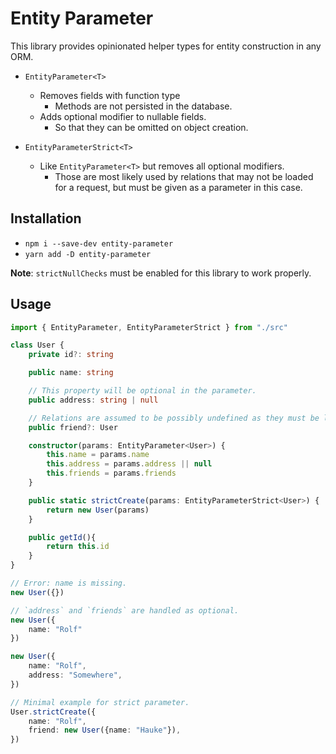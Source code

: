 # Entity Parameter

This library provides opinionated helper types for entity construction in any ORM.

- `EntityParameter<T>`
    - Removes fields with function type
        - Methods are not persisted in the database.
    - Adds optional modifier to nullable fields.
        - So that they can be omitted on object creation.

- `EntityParameterStrict<T>`
    * Like `EntityParameter<T>` but removes all optional modifiers.
        * Those are most likely used by relations that may not be loaded for a request, but must be given as a parameter
          in this case.


## Installation

- `npm i --save-dev entity-parameter`
- `yarn add -D entity-parameter`

**Note**: `strictNullChecks` must be enabled for this library to work properly.


## Usage


```typescript
import { EntityParameter, EntityParameterStrict } from "./src"

class User {
    private id?: string

    public name: string

    // This property will be optional in the parameter.
    public address: string | null

    // Relations are assumed to be possibly undefined as they must be loaded explicit with find options.
    public friend?: User

    constructor(params: EntityParameter<User>) {
        this.name = params.name
        this.address = params.address || null
        this.friends = params.friends
    }

    public static strictCreate(params: EntityParameterStrict<User>) {
        return new User(params)
    }

    public getId(){
        return this.id
    }
}

// Error: name is missing.
new User({})

// `address` and `friends` are handled as optional.
new User({
    name: "Rolf"
})

new User({
    name: "Rolf",
    address: "Somewhere",
})

// Minimal example for strict parameter.
User.strictCreate({
    name: "Rolf",
    friend: new User({name: "Hauke"}),
})
```

